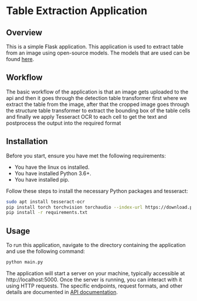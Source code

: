 # Table Extraction Application

## Overview
This is a simple Flask application. This application is used to extract table from an image using open-source models. The models that are used can be found [here](https://huggingface.co/docs/transformers/main/en/model_doc/table-transformer).

## Workflow
The basic workflow of the application is that an image gets uploaded to the api and then it goes through the detection table transformer first where we extract the table from the image, after that the cropped image goes through the structure table transformer to extract the bounding box of the table cells and finally we apply Tesseract OCR to each cell to get the text and postprocess the output into the required format

## Installation

Before you start, ensure you have met the following requirements:
* You have the linux os installed.
* You have installed Python 3.6+.
* You have installed pip.


Follow these steps to install the necessary Python packages and tesseract:

```bash
sudo apt install tesseract-ocr
pip install torch torchvision torchaudio --index-url https://download.pytorch.org/whl/cpu
pip install -r requirements.txt
```

## Usage
To run this application, navigate to the directory containing the application and use the following command:
```python
python main.py
```

The application will start a server on your machine, typically accessible at http://localhost:5000. 
Once the server is running, you can interact with it using HTTP requests. The specific endpoints, request formats, and other details are documented in [API documentation](https://documenter.getpostman.com/view/10524921/2sA2rAyMpH).